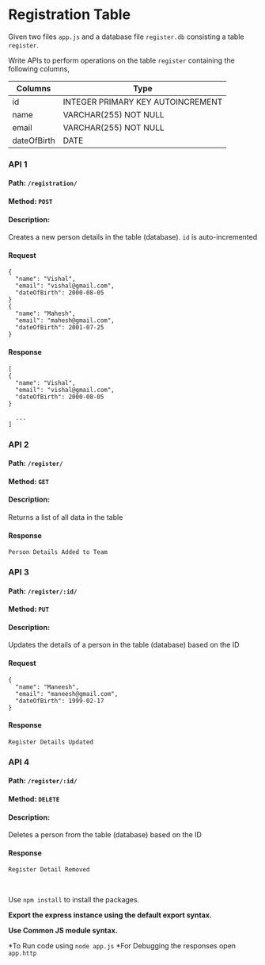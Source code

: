 # Registration Table

Given two files `app.js` and a database file `register.db` consisting a table `register`.

Write APIs to perform operations on the table `register` containing the following columns,

| Columns     | Type                              |
| ----------- | --------------------------------- |
| id          | INTEGER PRIMARY KEY AUTOINCREMENT |
| name        | VARCHAR(255) NOT NULL             |
| email       | VARCHAR(255) NOT NULL             |
| dateOfBirth | DATE                              |

### API 1

#### Path: `/registration/`

#### Method: `POST`

#### Description:

Creates a new person details in the table (database). `id` is auto-incremented

#### Request

```
{
  "name": "Vishal",
  "email": "vishal@gmail.com",
  "dateOfBirth": 2000-08-05
}
{
  "name": "Mahesh",
  "email": "mahesh@gmail.com",
  "dateOfBirth": 2001-07-25
}
```

#### Response

```
[
{
  "name": "Vishal",
  "email": "vishal@gmail.com",
  "dateOfBirth": 2000-08-05
}

  ...
]
```

### API 2

#### Path: `/register/`

#### Method: `GET`

#### Description:

Returns a list of all data in the table

#### Response

```
Person Details Added to Team
```

### API 3

#### Path: `/register/:id/`

#### Method: `PUT`

#### Description:

Updates the details of a person in the table (database) based on the ID

#### Request

```
{
  "name": "Maneesh",
  "email": "maneesh@gmail.com",
  "dateOfBirth": 1999-02-17
}
```

#### Response

```
Register Details Updated
```

### API 4

#### Path: `/register/:id/`

#### Method: `DELETE`

#### Description:

Deletes a person from the table (database) based on the ID

#### Response

```
Register Detail Removed
```

<br/>

Use `npm install` to install the packages.

**Export the express instance using the default export syntax.**

**Use Common JS module syntax.** 


*To Run code using `node app.js` 
*For Debugging the responses open `app.http` 

